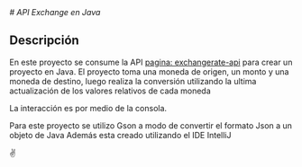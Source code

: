 <em>
# API Exchange en Java
</em>

## Descripción

En este proyecto se consume la API [pagina: exchangerate-api](https://www.exchangerate-api.com/) para crear un proyecto en Java.
El proyecto toma una moneda de origen, un monto y una moneda de destino, luego realiza la conversión utilizando la ultima actualización de los valores relativos de cada moneda

La interacción es por medio de la consola.

Para este proyecto se utilizo Gson a modo de convertir el formato Json a un objeto de Java
Además esta creado utilizando el IDE IntelliJ

:v:

